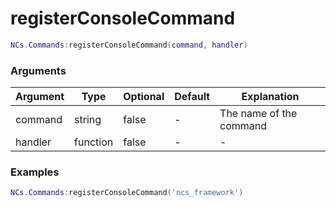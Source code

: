 # registerConsoleCommand

```lua
NCs.Commands:registerConsoleCommand(command, handler)
```

### Arguments
| Argument | Type     | Optional | Default | Explanation             |
|----------|----------|----------|---------|-------------------------|
| command  | string   | false    | -       | The name of the command |
| handler  | function | false    | -       | -                       |

### Examples
```lua
NCs.Commands:registerConsoleCommand('ncs_framework')
```